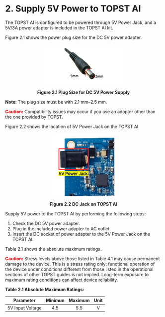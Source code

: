 ﻿# 2. Supply 5V Power to TOPST AI 

The TOPST AI is configured to be powered through 5V Power Jack, and a
5V/3A power adapter is included in the TOPST AI kit.

Figure 2.1 shows the power plug size for the DC 5V power adapter.

<p align="center"><img src="https://github.com/topst-development/Documentation/blob/main/TOPST-AI/Hardware/media/2. Power.image1.png"</p>
<p align="center"><strong>Figure 2.1 Plug Size for DC 5V Power Supply</strong></p>

**Note**: The plug size must be with 2.1 mm–2.5 mm.

<span style="color:RED">**Caution:**</span> Compatibility issues may occur if you use an adapter other
than the one provided by TOPST.

Figure 2.2 shows the location of 5V Power Jack on the TOPST AI.

<p align="center"><img src="https://github.com/topst-development/Documentation/blob/main/TOPST-AI/Hardware/media/2. Power.image2.png"
style="width:2.08165in;height:2.09404in" /></p>
<p align="center"><strong>Figure 2.2 DC Jack on TOPST AI</strong></p>

Supply 5V power to the TOPST AI by performing the following steps:

1.  Check the DC 5V power adapter.
2.  Plug in the included power adapter to AC outlet.
3.  Insert the DC socket of power adapter to the 5V Power Jack on the
    TOPST AI.

Table 2.1 shows the absolute maximum ratings.

<span style="color:RED">**Caution:**</span> Stress levels above those listed in Table 4.1 may cause
permanent damage to the device. This is a stress rating only; functional
operation of the device under conditions different from those listed in
the operational sections of other TOPST guides is not implied.
Long-term exposure to maximum rating conditions can affect device
reliability.


**Table 2.1 Absolute Maximum Ratings:**

|  Parameter       |  Minimun    |  Maximum    |   Unit   |
|:----------------:|:-----------:|:-----------:|:--------:|
| 5V Input Voltage | 4.5         | 5.5         | V        |


